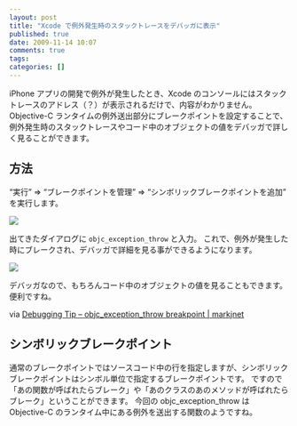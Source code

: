 ```yaml
---
layout: post
title: "Xcode で例外発生時のスタックトレースをデバッガに表示"
published: true
date: 2009-11-14 10:07
comments: true
tags:
categories: []
---
```


iPhone アプリの開発で例外が発生したとき、Xcode のコンソールにはスタックトレースのアドレス（？）が表示されるだけで、内容がわかりません。
Objective-C ランタイムの例外送出部分にブレークポイントを設定することで、例外発生時のスタックトレースやコード中のオブジェクトの値をデバッガで詳しく見ることができます。

## 方法

&#8220;実行&#8221; =&gt; &#8220;ブレークポイントを管理&#8221; =&gt; &#8220;シンボリックブレークポイントを追加&#8221; を実行します。

![](/images/2009/11/symbolic_break_point1.png)

出てきたダイアログに `objc_exception_throw` と入力。
これで、例外が発生した時にブレークされ、デバッガで詳細を見る事ができるようになります。

![](/images/2009/11/debugger1.png)

デバッガなので、もちろんコード中のオブジェクトの値を見ることもできます。便利ですね。

via [Debugging Tip – objc_exception_throw breakpoint | markjnet](http://www.markj.net/debugging-tip-objc_exception_throw-breakpoint/)

## シンボリックブレークポイント

通常のブレークポイントではソースコード中の行を指定しますが、シンボリックブレークポイントはシンボル単位で指定するブレークポイントです。
ですので「あの関数が呼ばれたらブレーク」や「あのクラスのあのメソッドが呼ばれたらブレーク」ということができます。
今回の objc_exception_throw は Objective-C のランタイム中にある例外を送出する関数のようですね。

